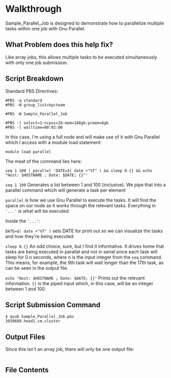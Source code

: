 # Walkthrough 

Sample_Parallel_Job is designed to demonstrate how to parallelize multiple tasks within one job with Gnu Parallel. 

## What Problem does this help fix?

Like array jobs, this allows multiple tasks to be executed simultaneously with only one job submission. 

## Script Breakdown

Standard PBS Directives:

```
#PBS -q standard
#PBS -W group_list=hpcteam

#PBS -N Sample_Parallel_Job

#PBS -l select=1:ncpus=28:mem=168gb:pcmem=6gb
#PBS -l walltime=00:02:00
```

In this case, I'm using a full node and will make use of it with Gnu Parallel which I access with a module load statement:

```
module load parallel
```

The meat of the command lies here: 

```
seq 1 100 | parallel 'DATE=$( date +"%T" ) && sleep 0.{} && echo "Host: $HOSTNAME ; Date: $DATE; {}"'
```

```seq 1 100``` Generates a list between 1 and 100 (inclusive). We pipe that into a parallel command which will generate a task per element

```parallel``` is how we use Gnu Parallel to execute the tasks. It will find the space on our node as it works through the relevant tasks. Everything in ```'...'``` is what will be executed

Inside the ```'...'```:

```DATE=$( date +"%T" )``` sets DATE for print out so we can visualize the tasks and how they're being executed

```sleep 0.{}``` An odd choice, sure, but I find it informative. It drives home that tasks are being executed in parallel and not in serial since each task will sleep for 0.n seconds, where n is the input integer from the ```seq``` command. This means, for example, the 9th task will wait longer than the 17th task, as can be seen in the output file.  

```echo "Host: $HOSTNAME ; Date: $DATE; {}"``` Prints out the relevant information. ```{}``` is the piped input which, in this case, will be an integer between 1 and 100. 

## Script Submission Command
```
$ qsub Sample_Parallel_Job.pbs 
3030688.head1.cm.cluster
```

## Output Files
Since this isn't an array job, there will only be one output file:

```
```

## File Contents

```

```
